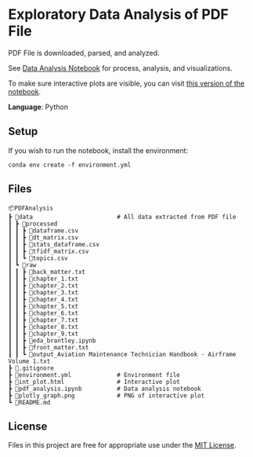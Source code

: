 # Exploratory Data Analysis of PDF File

PDF File is downloaded, parsed, and analyzed.

See [Data Analysis Notebook](pdf_analysis.ipynb) for process, analysis, and visualizations.

To make sure interactive plots are visible, you can visit [this version of the notebook]().

**Language**: Python

## Setup

If you wish to run the notebook, install the environment:

    conda env create -f environment.yml

## Files

    📦PDFAnalysis
    ┣ 📂data                        # All data extracted from PDF file
    ┃ ┣ 📂processed
    ┃ ┃ ┣ 📜dataframe.csv
    ┃ ┃ ┣ 📜dt_matrix.csv
    ┃ ┃ ┣ 📜stats_dataframe.csv
    ┃ ┃ ┣ 📜tfidf_matrix.csv
    ┃ ┃ ┗ 📜topics.csv
    ┃ ┗ 📂raw
    ┃ ┃ ┣ 📜back_matter.txt
    ┃ ┃ ┣ 📜chapter_1.txt
    ┃ ┃ ┣ 📜chapter_2.txt
    ┃ ┃ ┣ 📜chapter_3.txt
    ┃ ┃ ┣ 📜chapter_4.txt
    ┃ ┃ ┣ 📜chapter_5.txt
    ┃ ┃ ┣ 📜chapter_6.txt
    ┃ ┃ ┣ 📜chapter_7.txt
    ┃ ┃ ┣ 📜chapter_8.txt
    ┃ ┃ ┣ 📜chapter_9.txt
    ┃ ┃ ┣ 📜eda_brantley.ipynb
    ┃ ┃ ┣ 📜front_matter.txt
    ┃ ┃ ┗ 📜output_Aviation Maintenance Technician Handbook - Airframe Volume 1.txt
    ┣ 📜.gitignore
    ┣ 📜environment.yml             # Environment file
    ┣ 📜int_plot.html               # Interactive plot
    ┣ 📜pdf_analysis.ipynb          # Data analysis notebook
    ┣ 📜plotly_graph.png            # PNG of interactive plot
    ┗ 📜README.md

## License

Files in this project are free for appropriate use under the [MIT License](LICENSE.txt).
